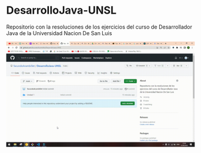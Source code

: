 # DesarrolloJava-UNSL
Repositorio con la resoluciones de los ejercicios del curso de Desarrollador Java de la Universidad Nacion De San Luis

![Imagen para entender como entrar a los archivos](https://github.com/facundoArambillet/DesarrolloJava-UNSL/blob/main/DesarrolloJava.gif)